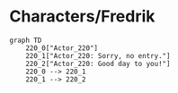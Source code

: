 # Characters/Fredrik


```mermaid
graph TD
    220_0["Actor_220"]
    220_1["Actor_220: Sorry, no entry."]
    220_2["Actor_220: Good day to you!"]
    220_0 --> 220_1
    220_1 --> 220_2
```